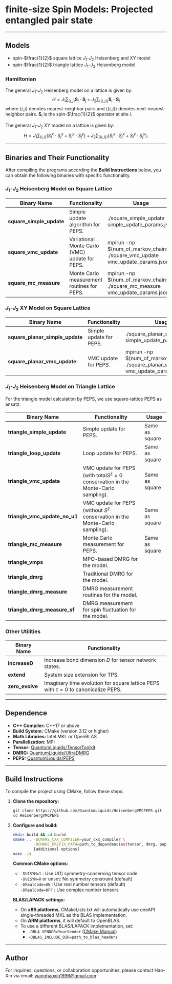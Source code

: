 # finite-size Spin Models: Projected entangled pair state

___

## Models

- spin-$\frac{1}{2}$ square lattice $J_1$-$J_2$ Heisenberg and XY model
- spin-$\frac{1}{2}$ triangle lattice $J_1$-$J_2$ Heisenberg model

### Hamiltonian

The general $J_1$-$J_2$ Heisenberg model on a lattice is given by:
$$
H = J_1 \sum_{\langle i,j \rangle} \mathbf{S}_i \cdot \mathbf{S}_j + J_2 \sum_{\langle\langle i,j \rangle\rangle} \mathbf{S}_i \cdot \mathbf{S}_j
$$
where $\langle i,j \rangle$ denotes nearest-neighbor pairs and $\langle\langle i,j \rangle\rangle$ denotes
next-nearest-neighbor pairs. $\mathbf{S}_i$ is the spin-$\frac{1}{2}$ operator at site $i$.

The general $J_1$-$J_2$ XY model on a lattice is given by:
$$
H = J_1 \sum_{\langle i,j \rangle} ({S}_i^x \cdot {S}_j^x+{S}_i^y \cdot {S}_j^y) + J_2 \sum_{\langle\langle i,j \rangle\rangle} ({S}_i^x \cdot {S}_j^x+{S}_i^y \cdot {S}_j^y).
$$


---

## Binaries and Their Functionality
After compiling the programs according the **Build Instructions** below, 
you can obtain the following binaries with specific functionality.
### $J_1$-$J_2$ Heisenberg Model on Square Lattice

| Binary Name              | Functionality                                   | Usage                                                                        |
|--------------------------|-------------------------------------------------|------------------------------------------------------------------------------|
| **square_simple_update** | Simple update algorithm for PEPS.               | ./square_simple_update simple_update_params.json                             |
| **square_vmc_update**    | Variational Monte Carlo (VMC) update for  PEPS. | mpirun -np ${num_of_markov_chains} ./square_vmc_update vmc_update_params.json |
| **square_mc_measure**    | Monte Carlo measurement routines for PEPS.      | mpirun -np ${num_of_markov_chains} ./square_mc_measure vmc_update_params.json |

### $J_1$-$J_2$ XY Model on Square Lattice

| Binary Name                     | Functionality           | Usage                                                                                |
|---------------------------------|-------------------------|--------------------------------------------------------------------------------------|
| **square_planar_simple_update** | Simple update for PEPS. | ./square_planar_simple_update simple_update_params.json                              |
| **square_planar_vmc_update**    | VMC update for PEPS.    | mpirun -np ${num_of_markov_chains} ./square_planar_vmc_update vmc_update_params.json |

### $J_1$-$J_2$ Heisenberg Model on Triangle Lattice

For the triangle model calculation by PEPS, we use square-lattice PEPS as ansatz.

| Binary Name                   | Functionality                                                                      | Usage          |
|-------------------------------|------------------------------------------------------------------------------------|----------------|
| **triangle_simple_update**    | Simple update for PEPS.                                                            | Same as square |
| **triangle_loop_update**      | Loop update for  PEPS.                                                             | Same as square |
| **triangle_vmc_update**       | VMC update for PEPS (with total$S^z =0$ conservation in the Monte-Carlo sampling). | Same as square |
| **triangle_vmc_update_no_u1** | VMC update for PEPS (without $S^z$ conservation in the Monte-Carlo sampling).      | Same as square |
| **triangle_mc_measure**       | Monte Carlo measurement for  PEPS.                                                 | Same as square |
| **triangle_vmps**             | MPO-based DMRG for the model.                                                      |                |
| **triangle_dmrg**             | Traditional DMRG for the model.                                                    |                |
| **triangle_dmrg_measure**     | DMRG measurement routines for the model.                                           |                |
| **triangle_dmrg_measure_sf**  | DMRG measurement for spin fluctuation for the model.                               |                |

### Other Utilities

| Binary Name     | Functionality                                                                        |
|-----------------|--------------------------------------------------------------------------------------|
| **increaseD**   | Increase bond dimension $D$ for tensor network states.                               |
| **extend**      | System size extension for TPS.                                                       |
| **zero_evolve** | Imaginary time evolution for square lattice PEPS with $\tau=0$ to canonicalize PEPS. |


---

## Dependence

- **C++ Compiler:** C++17 or above
- **Build System:** CMake (version 3.12 or higher)
- **Math Libraries:** Intel MKL or OpenBLAS
- **Parallelization:** MPI
- **Tensor:** [QuantumLiquids/TensorToolkit](https://github.com/QuantumLiquids/TensorToolkit)
- **DMRG:** [QuantumLiquids/UltraDMRG](https://github.com/QuantumLiquids/UltraDMRG)
- **PEPS:** [QuantumLiquids/PEPS](https://github.com/QuantumLiquids/PEPS)

___

## Build Instructions

To compile the project using CMake, follow these steps:

1. **Clone the repository:**
   ```bash
   git clone https://github.com/QuantumLiquids/HeisenbergVMCPEPS.git
   cd HeisenbergVMCPEPS
   ```

2. **Configure and build:**
   ```bash
   mkdir build && cd build
   cmake .. -DCMAKE_CXX_COMPILER=your_cxx_compiler \
            -DCMAKE_PREFIX_PATH=path_to_dependencies(tensor, dmrg, peps) \
            [additional options]
   make -j4
   ```

   **Common CMake options:**

    - `-DU1SYM=1` : Use U(1) symmetry-conserving tensor code  
      `-DU1SYM=0` or unset: No symmetry constraint (default)
    - `-DRealCode=ON` : Use real number tensors (default)  
      `-DRealCode=OFF` : Use complex number tensors

   **BLAS/LAPACK settings:**

    - On **x86 platforms**, CMakeLists.txt will automatically use oneAPI single-threaded MKL as the BLAS implementation.
    - On **ARM platforms**, it will default to OpenBLAS.
    - To use a different BLAS/LAPACK implementation, set:
        - `-DBLA_VENDOR=YourVendor` ([CMake Manual](https://cmake.org/cmake/help/latest/module/FindBLAS.html))
        - `-DBLAS_INCLUDE_DIR=path_to_blas_headers`

---

## Author

For inquiries, questions, or collaboration opportunities, please contact Hao-Xin via email:
[wanghaoxin1996@gmail.com](mailto:wanghaoxin1996@gmail.com)
